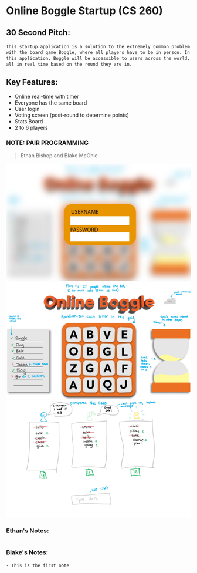 # Online Boggle Startup (CS 260)
## 30 Second Pitch:
```
This startup application is a solution to the extremely common problem with the board game Boggle, where all players have to be in person. In this application, Boggle will be accessible to users across the world, all in real time based on the round they are in.
```
## Key Features:
- Online real-time with timer
- Everyone has the same board
- User login
- Voting screen (post-round to determine points)
- Stats Board
- 2 to 6 players

### NOTE: PAIR PROGRAMMING
> Ethan Bishop and Blake McGhie

![Boggle Login page](BoggleLoginPage.jpg)
![Boggle Home page](BoggleHomePage.jpg)
![Boggle Scores page](BoggleScorePage.jpg)

### Ethan's Notes:
```

```
### Blake's Notes:
```
- This is the first note
```